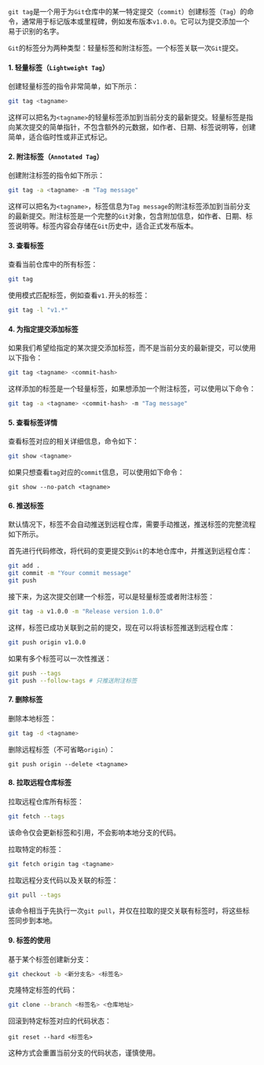 `git tag`是一个用于为`Git`仓库中的某一特定提交（`commit`）创建标签（`Tag`）的命令，通常用于标记版本或里程碑，例如发布版本`v1.0.0`。它可以为提交添加一个易于识别的名字。

`Git`的标签分为两种类型：轻量标签和附注标签。一个标签关联一次`Git`提交。

#### 1. 轻量标签（`Lightweight Tag`）

创建轻量标签的指令非常简单，如下所示：

```sh
git tag <tagname>
```

这样可以把名为`<tagname>`的轻量标签添加到当前分支的最新提交。轻量标签是指向某次提交的简单指针，不包含额外的元数据，如作者、日期、标签说明等，创建简单，适合临时性或非正式标记。

#### 2. 附注标签（`Annotated Tag`）

创建附注标签的指令如下所示：

```sh
git tag -a <tagname> -m "Tag message"
```

这样可以把名为`<tagname>`，标签信息为`Tag message`的附注标签添加到当前分支的最新提交。附注标签是一个完整的`Git`对象，包含附加信息，如作者、日期、标签说明等。标签内容会存储在`Git`历史中，适合正式发布版本。

#### 3. 查看标签

查看当前仓库中的所有标签：

```sh
git tag
```

使用模式匹配标签，例如查看`v1.`开头的标签：

```sh
git tag -l "v1.*"
```

#### 4. 为指定提交添加标签

如果我们希望给指定的某次提交添加标签，而不是当前分支的最新提交，可以使用以下指令：

```sh
git tag <tagname> <commit-hash>
```

这样添加的标签是一个轻量标签，如果想添加一个附注标签，可以使用以下命令：

```sh
git tag -a <tagname> <commit-hash> -m "Tag message"
```

#### 5. 查看标签详情

查看标签对应的相关详细信息，命令如下：

```sh
git show <tagname>
```

如果只想查看`tag`对应的`commit`信息，可以使用如下命令：

```
git show --no-patch <tagname>
```

#### 6. 推送标签

默认情况下，标签不会自动推送到远程仓库，需要手动推送，推送标签的完整流程如下所示。

首先进行代码修改，将代码的变更提交到`Git`的本地仓库中，并推送到远程仓库：

```sh
git add .
git commit -m "Your commit message"
git push
```

接下来，为这次提交创建一个标签，可以是轻量标签或者附注标签：

```sh
git tag -a v1.0.0 -m "Release version 1.0.0"
```

这样，标签已成功关联到之前的提交，现在可以将该标签推送到远程仓库：

```sh
git push origin v1.0.0
```

如果有多个标签可以一次性推送：

```sh
git push --tags
git push --follow-tags # 只推送附注标签
```

#### 7. 删除标签

删除本地标签：

```sh
git tag -d <tagname>
```

删除远程标签（不可省略`origin`）：

```
git push origin --delete <tagname>
```

#### 8. 拉取远程仓库标签

拉取远程仓库所有标签：

```sh
git fetch --tags
```

该命令仅会更新标签和引用，不会影响本地分支的代码。

拉取特定的标签：

```sh
git fetch origin tag <tagname>
```

拉取远程分支代码以及关联的标签：

```sh
git pull --tags
```

该命令相当于先执行一次`git pull`，并仅在拉取的提交关联有标签时，将这些标签同步到本地。

#### 9. 标签的使用

基于某个标签创建新分支：

```sh
git checkout -b <新分支名> <标签名>
```

克隆特定标签的代码：

```sh
git clone --branch <标签名> <仓库地址>
```

回滚到特定标签对应的代码状态：

```
git reset --hard <标签名>
```

这种方式会重置当前分支的代码状态，谨慎使用。
